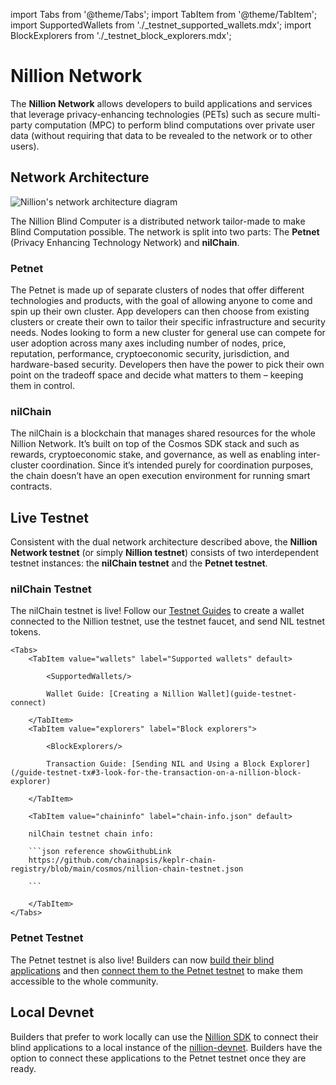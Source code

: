 import Tabs from '@theme/Tabs';
import TabItem from '@theme/TabItem';
import SupportedWallets from './\_testnet_supported_wallets.mdx';
import BlockExplorers from './\_testnet_block_explorers.mdx';

# Nillion Network

The **Nillion Network** allows developers to build applications and services that leverage privacy-enhancing technologies (PETs) such as secure multi-party computation (MPC) to perform blind computations over private user data (without requiring that data to be revealed to the network or to other users).

## Network Architecture

![Nillion's network architecture diagram](/img/network_diagram.png)

The Nillion Blind Computer is a distributed network tailor-made to make Blind Computation possible. The network is split into two parts: The **Petnet** (Privacy Enhancing Technology Network) and **nilChain**.

### Petnet

The Petnet is made up of separate clusters of nodes that offer different technologies and products, with the goal of allowing anyone to come and spin up their own cluster. App developers can then choose from existing clusters or create their own to tailor their specific infrastructure and security needs. Nodes looking to form a new cluster for general use can compete for user adoption across many axes including number of nodes, price, reputation, performance, cryptoeconomic security, jurisdiction, and hardware-based security. Developers then have the power to pick their own point on the tradeoff space and decide what matters to them – keeping them in control.

### nilChain

The nilChain is a blockchain that manages shared resources for the whole Nillion Network. It’s built on top of the Cosmos SDK stack and such as rewards, cryptoeconomic stake, and governance, as well as enabling inter-cluster coordination. Since it’s intended purely for coordination purposes, the chain doesn’t have an open execution environment for running smart contracts.

## Live Testnet

Consistent with the dual network architecture described above, the **Nillion Network testnet** (or simply **Nillion testnet**) consists of two interdependent testnet instances: the **nilChain testnet** and the **Petnet testnet**.

### nilChain Testnet

The nilChain testnet is live! Follow our [Testnet Guides](/testnet-guides) to create a wallet connected to the Nillion testnet, use the testnet faucet, and send NIL testnet tokens.

    <Tabs>
        <TabItem value="wallets" label="Supported wallets" default>

            <SupportedWallets/>

            Wallet Guide: [Creating a Nillion Wallet](guide-testnet-connect)

        </TabItem>
        <TabItem value="explorers" label="Block explorers">

            <BlockExplorers/>

            Transaction Guide: [Sending NIL and Using a Block Explorer](/guide-testnet-tx#3-look-for-the-transaction-on-a-nillion-block-explorer)

        </TabItem>

        <TabItem value="chaininfo" label="chain-info.json" default>

        nilChain testnet chain info:

        ```json reference showGithubLink
        https://github.com/chainapsis/keplr-chain-registry/blob/main/cosmos/nillion-chain-testnet.json

        ```

        </TabItem>
    </Tabs>

### Petnet Testnet

The Petnet testnet is also live! Builders can now [build their blind applications](/quickstart) and then [connect them to the Petnet testnet](/network-configuration) to make them accessible to the whole community.

## Local Devnet

Builders that prefer to work locally can use the [Nillion SDK](/nillion-sdk-and-tools) to connect their blind applications to a local instance of the [nillion-devnet](/nillion-devnet). Builders have the option to connect these applications to the Petnet testnet once they are ready.
